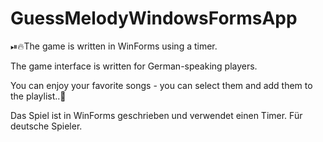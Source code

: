 # GuessMelodyWindowsFormsApp

⏯🔥The game is written in WinForms using a timer.

The game interface is written for German-speaking players. 

You can enjoy your favorite songs - you can select them and add them to the playlist..🎼

Das Spiel ist in WinForms geschrieben und verwendet einen Timer. Für deutsche Spieler.

